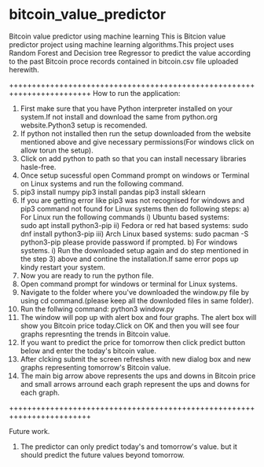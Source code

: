 # bitcoin_value_predictor
Bitcoin value predictor using machine learning 
This is Bitcion value predictor project using machine learning algorithms.This project uses Random Forest and Decision tree Regressor to predict  the value according to the past Bitcoin proce records contained in bitcoin.csv file uploaded herewith.

++++++++++++++++++++++++++++++++++++++++++++++++++++++++++++++++++++++++
How to run the application:
1) First make sure that you have Python interpreter installed on your system.If not install and download the same from python.org website.Python3 setup is recomended.
2) If python not installed then run the setup downloaded from the website mentioned above and give necessary permissions(For windows click on allow torun the setup).
3) Click on add python to path so that you can install necessary libraries hasle-free.
4) Once setup sucessful open Command prompt on windows or Terminal on Linux systems and run the  following command.
5) pip3 install numpy
  pip3 install pandas 
  pip3 install sklearn
6) If you are getting error like pip3 was not recognised for windows and pip3 command not found for Linux systems then do following steps:
    a) For Linux run the following commands
      i) Ubuntu based systems:  
          sudo apt install python3-pip
      ii) Fedora or red hat based systems:
          sudo dnf install python3-pip
      iii) Arch Linux based systems:
          sudo pacman -S python3-pip
      please provide password if prompted.
    b) For windows systems.
      i) Run the downloaded setup again and do step mentioned in the step 3) above and contine the installation.If same error pops up kindy restart your system.
7) Now you are ready to run the python file.
8) Open command prompt for windows or terminal for Linux systems.
9) Navigate to the folder where you've downloaded the window.py file by using cd command.(please keep all the downloded files in same folder).
10) Run the follwing command:
  python3 window.py
11) The window will pop up with  alert box and four graphs. The alert box will show you Bitcoin price today.Click on OK and then you will see four graphs represnting the trends in Bitcoin value.
12) If you want to predict the price for tomorrow then click predict button below and enter the today's bitcoin value.
13) After clcking submit the screen refreshes with new dialog box and new graphs representing tomorrow's Bitcoin value.
14) The main big arrow above represents the ups and downs in Bitcoin price and small arrows arround each graph represent the ups and downs for each graph.

++++++++++++++++++++++++++++++++++++++++++++++++++++++++++++++++++++++++

Future work.
1) The predictor can only predict today's and tomorrow's value. but it should predict the future  values beyond tomorrow.
